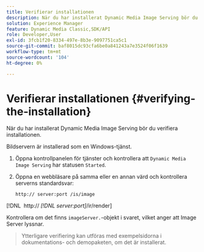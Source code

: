```yaml
---
title: Verifierar installationen
description: När du har installerat Dynamic Media Image Serving bör du verifiera installationen.
solution: Experience Manager
feature: Dynamic Media Classic,SDK/API
role: Developer,User
exl-id: 3fcb1f20-8334-497e-8b3e-9097751ca5c1
source-git-commit: baf8015dc93cfa6be0a841243a7e3524f06f1639
workflow-type: tm+mt
source-wordcount: '104'
ht-degree: 0%

---
```


# Verifierar installationen {#verifying-the-installation}

När du har installerat Dynamic Media Image Serving bör du verifiera installationen.

Bildservern är installerad som en Windows-tjänst.

1. Öppna kontrollpanelen för tjänster och kontrollera att `Dynamic Media Image Serving` har statusen `Started`.
1. Öppna en webbläsare på samma eller en annan värd och kontrollera serverns standardsvar:

   `http:// server:port /is/image`

[!DNL &#x200B; http:// *[!DNL server:port]*/ir/render]

Kontrollera om det finns `imageServer.`-objekt i svaret, vilket anger att Image Server lyssnar.

>Ytterligare verifiering kan utföras med exempelsidorna i dokumentations- och demopaketen, om det är installerat.
